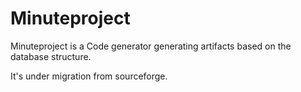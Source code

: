 # Minuteproject
Minuteproject is a Code generator generating artifacts based on the database structure.

It's under migration from sourceforge.


